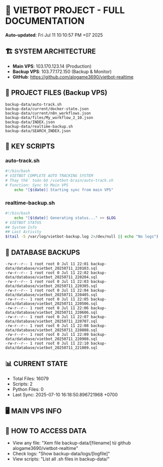 # 🤖 VIETBOT PROJECT - FULL DOCUMENTATION
**Auto-updated**: Fri Jul 11 10:10:57 PM +07 2025

## 🏗️ SYSTEM ARCHITECTURE
- **Main VPS**: 103.170.123.14 (Production)
- **Backup VPS**: 103.77.172.150 (Backup & Monitor)
- **GitHub**: https://github.com/alogame3690/vietbot-realtime

## 📁 PROJECT FILES (Backup VPS)
```
backup-data/auto-track.sh
backup-data/current/docker-state.json
backup-data/current/n8n_workflows.json
backup-data/files/My_workflow_2_10.json
backup-data/INDEX.json
backup-data/realtime-backup.sh
backup-data/SEARCH_INDEX.json
```

## 🔧 KEY SCRIPTS
### auto-track.sh
```bash
#!/bin/bash
# VIETBOT COMPLETE AUTO TRACKING SYSTEM
# Thay thế toàn bộ /vietbot-brain/auto-track.sh
# Function: Sync từ Main VPS
    echo "[$(date)] Starting sync from main VPS"
```
### realtime-backup.sh
```bash
#!/bin/bash
    echo "[$(date)] Generating status..." >> $LOG
# VIETBOT STATUS
## System Info
## Last Activity
$(tail -5 /var/log/vietbot-backup.log 2>/dev/null || echo "No logs")
```

## 💾 DATABASE BACKUPS
```
-rw-r--r-- 1 root root 0 Jul 11 22:01 backup-data/database/vietbot_20250711_220103.sql
-rw-r--r-- 1 root root 0 Jul 11 22:02 backup-data/database/vietbot_20250711_220204.sql
-rw-r--r-- 1 root root 0 Jul 11 22:03 backup-data/database/vietbot_20250711_220305.sql
-rw-r--r-- 1 root root 0 Jul 11 22:04 backup-data/database/vietbot_20250711_220405.sql
-rw-r--r-- 1 root root 0 Jul 11 22:05 backup-data/database/vietbot_20250711_220506.sql
-rw-r--r-- 1 root root 0 Jul 11 22:06 backup-data/database/vietbot_20250711_220606.sql
-rw-r--r-- 1 root root 0 Jul 11 22:07 backup-data/database/vietbot_20250711_220707.sql
-rw-r--r-- 1 root root 0 Jul 11 22:08 backup-data/database/vietbot_20250711_220808.sql
-rw-r--r-- 1 root root 0 Jul 11 22:09 backup-data/database/vietbot_20250711_220908.sql
-rw-r--r-- 1 root root 0 Jul 11 22:10 backup-data/database/vietbot_20250711_221009.sql
```

## 📊 CURRENT STATE
- Total Files: 16079
- Scripts: 2
- Python Files: 0
- Last Sync: 2025-07-10 16:18:50.896721968 +0700

## 🖥️ MAIN VPS INFO


## 🚨 HOW TO ACCESS DATA
- View any file: "Xem file backup-data/[filename] từ github alogame3690/vietbot-realtime"
- Check logs: "Show backup-data/logs/[logfile]"
- View scripts: "List all .sh files in backup-data/"
